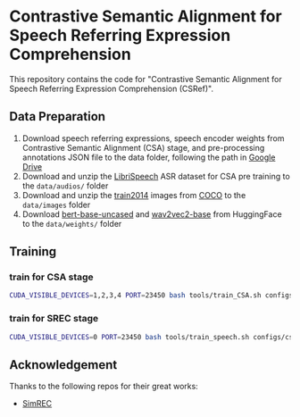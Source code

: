 # Contrastive Semantic Alignment for Speech Referring Expression Comprehension

This repository contains the code for "Contrastive Semantic Alignment for Speech Referring Expression Comprehension (CSRef)".


## Data Preparation
1. Download speech referring expressions, speech encoder weights from Contrastive Semantic Alignment (CSA) stage, and pre-processing annotations JSON file to the data folder, following the path in [Google Drive](https://drive.google.com/drive/folders/1Z5dUdvLLCGbmbWaLLbHK2v7vJt1Rskxh?usp=sharing)
2. Download and unzip the [LibriSpeech](https://www.openslr.org/12) ASR dataset for CSA pre training to the `data/audios/` folder
3. Download and unzip the [train2014](http://images.cocodataset.org/zips/train2014.zip) images from [COCO](https://cocodataset.org/#home) to the `data/images` folder
4. Download [bert-base-uncased](https://huggingface.co/bert-base-uncased) and [wav2vec2-base](https://huggingface.co/facebook/wav2vec2-base) from HuggingFace to the `data/weights/` folder



## Training

### train for CSA stage
```bash
CUDA_VISIBLE_DEVICES=1,2,3,4 PORT=23450 bash tools/train_CSA.sh configs/csref_CSA_librispeech.py 4
```

### train for SREC stage
```bash
CUDA_VISIBLE_DEVICES=0 PORT=23450 bash tools/train_speech.sh configs/csref_refcoco+_speech.py 1
```

## Acknowledgement
Thanks to the following repos for their great works:
- [SimREC](https://github.com/luogen1996/SimREC)